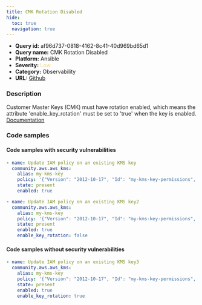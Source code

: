 ```yaml
---
title: CMK Rotation Disabled
hide:
  toc: true
  navigation: true
---
```


<style>
  .highlight .hll {
    background-color: #ff171742;
  }
  .md-content {
    max-width: 1100px;
    margin: 0 auto;
  }
</style>

-   **Query id:** af96d737-0818-4162-8c41-40d969bd65d1
-   **Query name:** CMK Rotation Disabled
-   **Platform:** Ansible
-   **Severity:** <span style="color:#edd57e">Low</span>
-   **Category:** Observability
-   **URL:** [Github](https://github.com/Checkmarx/kics/tree/master/assets/queries/ansible/aws/cmk_rotation_disabled)

### Description
Customer Master Keys (CMK) must have rotation enabled, which means the attribute 'enable_key_rotation' must be set to 'true' when the key is enabled.<br>
[Documentation](https://docs.ansible.com/ansible/latest/collections/community/aws/aws_kms_module.html#parameter-enable_key_rotation)

### Code samples
#### Code samples with security vulnerabilities
```yaml title="Positive test num. 1 - yaml file" hl_lines="2"
- name: Update IAM policy on an existing KMS key
  community.aws.aws_kms:
    alias: my-kms-key
    policy: '{"Version": "2012-10-17", "Id": "my-kms-key-permissions", "Statement": [ { <SOME STATEMENT> } ]}'
    state: present
    enabled: true

```
```yaml title="Positive test num. 2 - yaml file" hl_lines="7"
- name: Update IAM policy on an existing KMS key2
  community.aws.aws_kms:
    alias: my-kms-key
    policy: '{"Version": "2012-10-17", "Id": "my-kms-key-permissions", "Statement": [ { <SOME STATEMENT> } ]}'
    state: present
    enabled: true
    enable_key_rotation: false

```


#### Code samples without security vulnerabilities
```yaml title="Negative test num. 1 - yaml file"
- name: Update IAM policy on an existing KMS key3
  community.aws.aws_kms:
    alias: my-kms-key
    policy: '{"Version": "2012-10-17", "Id": "my-kms-key-permissions", "Statement": [ { <SOME STATEMENT> } ]}'
    state: present
    enabled: true
    enable_key_rotation: true

```
